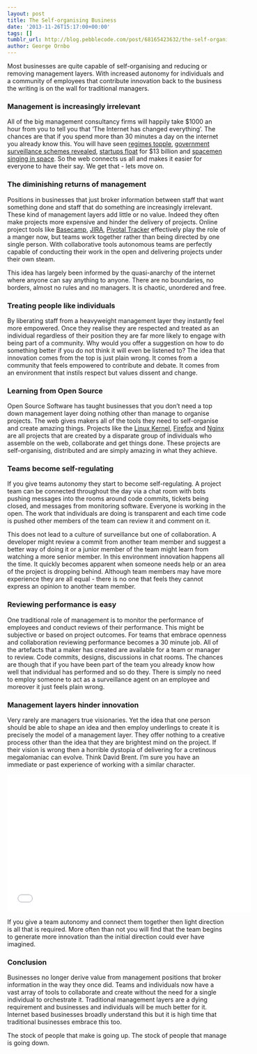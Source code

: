 ```yaml
---
layout: post
title: The Self-organising Business
date: '2013-11-26T15:17:00+00:00'
tags: []
tumblr_url: http://blog.pebblecode.com/post/68165423632/the-self-organising-business
author: George Ornbo
---
```

<p>Most businesses are quite capable of self-organising and reducing or removing management layers. With increased autonomy for individuals and a community of employees that contribute innovation back to the business the writing is on the wall for traditional managers.</p>

<h3>Management is increasingly irrelevant</h3>

<p>All of the big management consultancy firms will happily take $1000 an hour from you to tell you that &lsquo;The Internet has changed everything&rsquo;. The chances are that if you spend more than 30 minutes a day on the internet you already know this. You will have seen <a href="https://en.wikipedia.org/wiki/Egyptian_Revolution_of_2011">regimes topple</a>, <a href="http://www.theguardian.com/world/2013/jun/06/us-tech-giants-nsa-data">government surveillance schemes revealed</a>, <a href="https://twitter.com/twitter/statuses/378261932148416512">startups float</a> for $13 billion and <a href="https://www.youtube.com/watch?v=KaOC9danxNo">spacemen singing in space</a>. So the web connects us all and makes it easier for everyone to have their say. We get that - lets move on.</p>

<h3>The diminishing returns of management</h3>

<p>Positions in businesses that just broker information between staff that want something done and staff that do something are increasingly irrelevant. These kind of management layers add little or no value.  Indeed they often make projects more expensive and hinder the delivery of projects. Online project tools like <a href="https://basecamp.com/">Basecamp</a>, <a href="https://www.atlassian.com/software/jira">JIRA</a>, <a href="https://www.pivotaltracker.com/">Pivotal Tracker</a> effectively play the role of a manger now, but teams work together rather than being directed by one single person. With collaborative tools autonomous teams are perfectly capable of conducting their work in the open and delivering projects under their own steam.</p>

<p>This idea has largely been informed by the quasi-anarchy of the internet where anyone can say anything to anyone. There are no boundaries, no borders, almost no rules and no managers. It is chaotic, unordered and free.</p>

<h3>Treating people like individuals</h3>

<p>By liberating staff from a heavyweight management layer they instantly feel more empowered. Once they realise they are respected and treated as an individual regardless of their position they are far more likely to engage with being part of a community. Why would you offer a suggestion on how to do something better if you do not think it will even be listened to? The idea that innovation comes from the top is just plain wrong. It comes from a community that feels empowered to contribute and debate. It comes from an environment that instils respect but values dissent and change.</p>

<h3>Learning from Open Source</h3>

<p>Open Source Software has taught businesses that you don&rsquo;t need a top down management layer doing nothing other than manage to organise projects. The web gives makers all of the tools they need to self-organise and create amazing things. Projects like the <a href="https://www.kernel.org/">Linux Kernel</a>, <a href="https://mozilla.org/firefox">Firefox</a> and <a href="http://nginx.org/">Nginx</a> are all projects that are created by a disparate group of individuals who assemble on the web, collaborate and get things done. These projects are self-organising, distributed and are simply amazing in what they achieve.</p>

<h3>Teams become self-regulating</h3>

<p>If you give teams autonomy they start to become self-regulating. A project team can be connected throughout the day via a chat room with bots pushing messages into the rooms around code commits, tickets being closed, and messages from monitoring software. Everyone is working in the open. The work that individuals are doing is transparent and each time code is pushed other members of the team can review it and comment on it.</p>

<p>This does not lead to a culture of surveillance but one of collaboration. A developer might review a commit from another team member and suggest a better way of doing it or a junior member of the team might learn from watching a more senior member. In this environment innovation happens all the time. It quickly becomes apparent when someone needs help or an area of the project is dropping behind. Although team members may have more experience they are all equal - there is no one that feels they cannot express an opinion to another team member.</p>

<h3>Reviewing performance is easy</h3>

<p>One traditional role of management is to monitor the performance of employees and conduct reviews of their performance. This might be subjective or based on project outcomes. For teams that embrace openness and collaboration reviewing performance becomes a 30 minute job. All of the artefacts that a maker has created are available for a team or manager to review. Code commits, designs, discussions in chat rooms. The chances are though that if you have been part of the team you already know how well that individual has performed and so do they. There is simply no need to employ someone to act as a surveillance agent on an employee and moreover it just feels plain wrong.</p>

<h3>Management layers hinder innovation</h3>

<p>Very rarely are managers true visionaries. Yet the idea that one person should be able to shape an idea and then employ underlings to create it is precisely the model of a management layer. They offer nothing to a creative process other than the idea that they are brightest mind on the project. If their vision is wrong then a horrible dystopia of delivering for a cretinous megalomaniac can evolve. Think David Brent. I&rsquo;m sure you have an immediate or past experience of working with a similar character.</p>

<iframe width="560" height="315" src="//www.youtube.com/embed/J8HsAZnzTUA?list=PLO-wxIy9sHyZ0qOHYmScUxpSAWim6pWZ5" frameborder="0" allowfullscreen></iframe>

<p>If you give a team autonomy and connect them together then light direction is all that is required. More often than not you will find that the team begins to generate more innovation than the initial direction could ever have imagined.</p>

<h3>Conclusion</h3>

<p>Businesses no longer derive value from management positions that broker information in the way they once did. Teams and individuals now have a vast array of tools to collaborate and create without the need for a single individual to orchestrate it.  Traditional management layers are a dying requirement and businesses and individuals will be much better for it. Internet based businesses broadly understand this but it is high time that traditional businesses embrace this too.</p>

<p>The stock of people that make is going up. The stock of people that manage is going down.</p>
